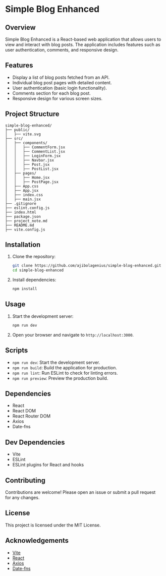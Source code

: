 # Simple Blog Enhanced

## Overview

Simple Blog Enhanced is a React-based web application that allows users to view and interact with blog posts. The application includes features such as user authentication, comments, and responsive design.

## Features

- Display a list of blog posts fetched from an API.
- Individual blog post pages with detailed content.
- User authentication (basic login functionality).
- Comments section for each blog post.
- Responsive design for various screen sizes.

## Project Structure

```
simple-blog-enhanced/
├── public/
│   ├── vite.svg
├── src/
│   ├── components/
│   │   ├── CommentForm.jsx
│   │   ├── CommentList.jsx
│   │   ├── LoginForm.jsx
│   │   ├── Navbar.jsx
│   │   ├── Post.jsx
│   │   ├── PostList.jsx
│   ├── pages/
│   │   ├── Home.jsx
│   │   ├── PostPage.jsx
│   ├── App.css
│   ├── App.jsx
│   ├── index.css
│   ├── main.jsx
├── .gitignore
├── eslint.config.js
├── index.html
├── package.json
├── project_note.md
├── README.md
├── vite.config.js
```

## Installation

1. Clone the repository:
    ```sh
    git clone https://github.com/ajibolagenius/simple-blog-enhanced.git
    cd simple-blog-enhanced
    ```

2. Install dependencies:
    ```sh
    npm install
    ```

## Usage

1. Start the development server:
    ```sh
    npm run dev
    ```

2. Open your browser and navigate to `http://localhost:3000`.

## Scripts

- `npm run dev`: Start the development server.
- `npm run build`: Build the application for production.
- `npm run lint`: Run ESLint to check for linting errors.
- `npm run preview`: Preview the production build.

## Dependencies

- React
- React DOM
- React Router DOM
- Axios
- Date-fns

## Dev Dependencies

- Vite
- ESLint
- ESLint plugins for React and hooks

## Contributing

Contributions are welcome! Please open an issue or submit a pull request for any changes.

## License

This project is licensed under the MIT License.

## Acknowledgements

- [Vite](https://vitejs.dev/)
- [React](https://reactjs.org/)
- [Axios](https://axios-http.com/)
- [Date-fns](https://date-fns.org/)
